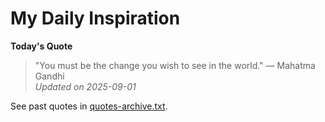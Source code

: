 # My Daily Inspiration

**Today's Quote**  
> "You must be the change you wish to see in the world." — Mahatma Gandhi  
*Updated on 2025-09-01*

See past quotes in [quotes-archive.txt](quotes-archive.txt).